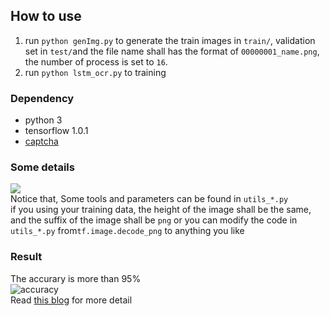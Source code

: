 ## How to use
1. run `python genImg.py` to generate the train images in `train/`, validation set in `test/`and the file name shall has the format of `00000001_name.png`, the number of process is set to `16`.
2. run `python lstm_ocr.py` to training  

### Dependency
- python 3  
- tensorflow 1.0.1  
- [captcha](https://pypi.python.org/pypi/captcha)

### Some details
![](http://omy9d4djr.bkt.clouddn.com/markdown-img-paste-20170407164955997.png)  
Notice that, Some tools and parameters can be found in `utils_*.py`  
if you using your training data, the height of the image shall be the same, and the suffix of the image shall be `png` or you can modify the code in `utils_*.py` from`tf.image.decode_png` to anything you like   

### Result
The accurary is more than 95%  
![accuracy](http://omy9d4djr.bkt.clouddn.com/markdown-img-paste-20170409223605283.png)  
Read [this blog](https://ilovin.github.io/2017-04-06/tensorflow-lstm-ctc-ocr/) for more detail
